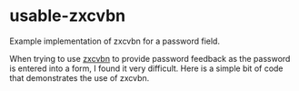 # usable-zxcvbn
Example implementation of zxcvbn for a password field.


When trying to use [zxcvbn](https://github.com/dropbox/zxcvbn) to provide password feedback as the password is entered into a form, I found it very difficult. Here is a simple bit of code that demonstrates the use of zxcvbn.
